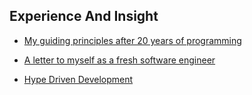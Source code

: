 ## Experience And Insight

- [My guiding principles after 20 years of programming](https://alexewerlof.medium.com/my-guiding-principles-after-20-years-of-programming-a087dc55596c)

- [A letter to myself as a fresh software engineer](https://www.florio.dev/20200328-letter-to-myself/)

- [Hype Driven Development](https://blog.daftcode.pl/hype-driven-development-3469fc2e9b22)

